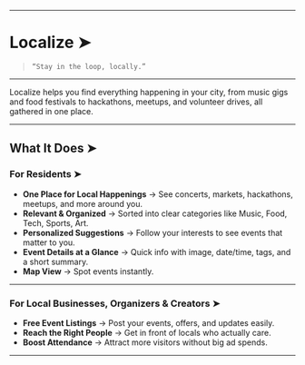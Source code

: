 
---

# Localize ➤


> `“Stay in the loop, locally.”`

---

Localize helps you find everything happening in your city, from music gigs and food festivals to hackathons, meetups, and volunteer drives, all gathered in one place.

---

## **What It Does ➤**

### **For Residents ➤**

* **One Place for Local Happenings** → See concerts, markets, hackathons, meetups, and more around you.
* **Relevant & Organized** → Sorted into clear categories like Music, Food, Tech, Sports, Art.
* **Personalized Suggestions** → Follow your interests to see events that matter to you.
* **Event Details at a Glance** → Quick info with image, date/time, tags, and a short summary.
* **Map View** → Spot events instantly.

---

### **For Local Businesses, Organizers & Creators ➤**

* **Free Event Listings**  → Post your events, offers, and updates easily.
* **Reach the Right People**  → Get in front of locals who actually care.
* **Boost Attendance**  → Attract more visitors without big ad spends.

---